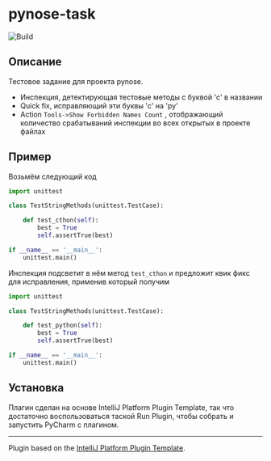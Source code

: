# pynose-task

![Build](https://github.com/psurkov/pynose-task/workflows/Build/badge.svg)

## Описание

<!-- Plugin description -->
Тестовое задание для проекта pynose.

* Инспекция, детектирующая тестовые методы с буквой 'c' в названии
* Quick fix, исправляющий эти буквы 'c' на 'py'
* Action `Tools->Show Forbidden Names Count` , отображающий количество срабатываний инспекции во всех открытых в проекте файлах

<!-- Plugin description end -->

## Пример
Возьмём следующий код
```python
import unittest

class TestStringMethods(unittest.TestCase):

    def test_cthon(self):
        best = True
        self.assertTrue(best)

if __name__ == '__main__':
    unittest.main()
```

Инспекция подсветит в нём метод `test_cthon` и предложит квик фикс для исправления, применив который получим
```python
import unittest

class TestStringMethods(unittest.TestCase):

    def test_python(self):
        best = True
        self.assertTrue(best)

if __name__ == '__main__':
    unittest.main()

```

## Установка

Плагин сделан на основе IntelliJ Platform Plugin Template, так что достаточно воспользоваться таской Run Plugin, чтобы собрать и запустить PyCharm с плагином.

---
Plugin based on the [IntelliJ Platform Plugin Template][template].

[template]: https://github.com/JetBrains/intellij-platform-plugin-template
